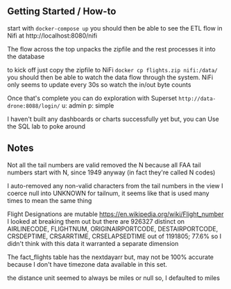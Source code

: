 ## Getting Started / How-to

start with `docker-compose up`
you should then be able to see the ETL flow in Nifi at http://localhost:8080/nifi

The flow across the top unpacks the zipfile and the rest processes it into the database

to kick off just copy the zipfile to NiFi `docker cp flights.zip nifi:/data/`
you should then be able to watch the data flow through the system.  NiFi only seems
to update every 30s so watch the in/out byte counts

Once that's complete you can do exploration with Superset
`http://data-drone:8088/login/`
u: admin
p: simple

I haven't built any dashboards or charts successfully yet but, you can Use the
SQL lab to poke around

## Notes

Not all the tail numbers are valid
removed the N because all FAA tail numbers start with N, since 1949 anyway
(in fact they're called N codes)

I auto-removed any non-valid characters from the tail numbers
in the view I coerce null into UNKNOWN for tailnum, it seems like that is used many times to mean the same thing


Flight Designations are mutable https://en.wikipedia.org/wiki/Flight_number
I looked at breaking them out but there are 926327
distinct on AIRLINECODE, FLIGHTNUM, ORIGINAIRPORTCODE, DESTAIRPORTCODE, CRSDEPTIME, CRSARRTIME, CRSELAPSEDTIME
out of 1191805; 77.6% so I didn't think with this data it warranted a separate dimension

The fact_flights table has the nextdayarr but, may not be 100% accurate because
I don't have timezone data available in this set.

the distance unit seemed to always be miles or null so, I defaulted to miles
